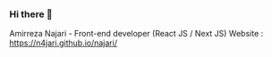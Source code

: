 ### Hi there 👋
Amirreza Najari - Front-end developer (React JS / Next JS)
Website : https://n4jari.github.io/najari/
